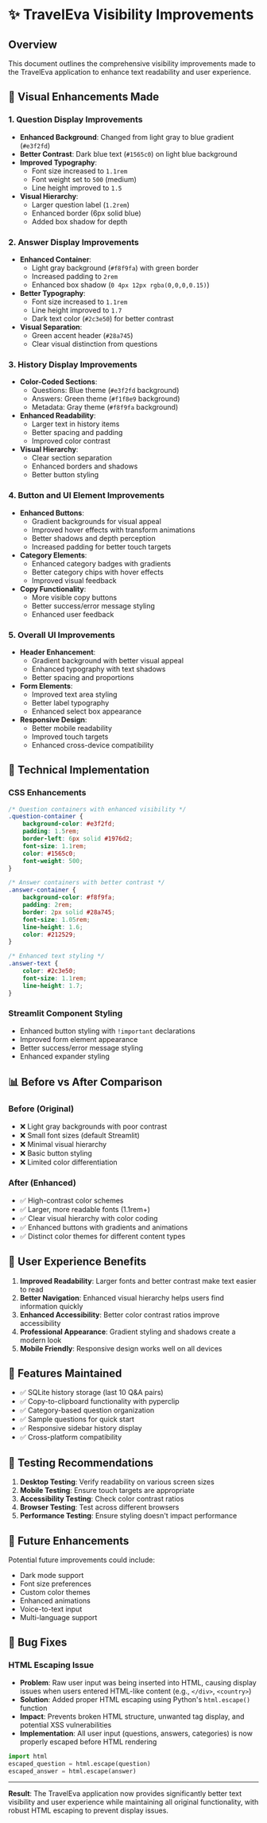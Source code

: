 # ✨ TravelEva Visibility Improvements

## Overview
This document outlines the comprehensive visibility improvements made to the TravelEva application to enhance text readability and user experience.

## 🎨 Visual Enhancements Made

### 1. Question Display Improvements
- **Enhanced Background**: Changed from light gray to blue gradient (`#e3f2fd`)
- **Better Contrast**: Dark blue text (`#1565c0`) on light blue background
- **Improved Typography**: 
  - Font size increased to `1.1rem`
  - Font weight set to `500` (medium)
  - Line height improved to `1.5`
- **Visual Hierarchy**: 
  - Larger question label (`1.2rem`)
  - Enhanced border (6px solid blue)
  - Added box shadow for depth

### 2. Answer Display Improvements
- **Enhanced Container**: 
  - Light gray background (`#f8f9fa`) with green border
  - Increased padding to `2rem`
  - Enhanced box shadow (`0 4px 12px rgba(0,0,0,0.15)`)
- **Better Typography**:
  - Font size increased to `1.1rem`
  - Line height improved to `1.7`
  - Dark text color (`#2c3e50`) for better contrast
- **Visual Separation**: 
  - Green accent header (`#28a745`)
  - Clear visual distinction from questions

### 3. History Display Improvements
- **Color-Coded Sections**:
  - Questions: Blue theme (`#e3f2fd` background)
  - Answers: Green theme (`#f1f8e9` background)
  - Metadata: Gray theme (`#f8f9fa` background)
- **Enhanced Readability**:
  - Larger text in history items
  - Better spacing and padding
  - Improved color contrast
- **Visual Hierarchy**:
  - Clear section separation
  - Enhanced borders and shadows
  - Better button styling

### 4. Button and UI Element Improvements
- **Enhanced Buttons**:
  - Gradient backgrounds for visual appeal
  - Improved hover effects with transform animations
  - Better shadows and depth perception
  - Increased padding for better touch targets
- **Category Elements**:
  - Enhanced category badges with gradients
  - Better category chips with hover effects
  - Improved visual feedback
- **Copy Functionality**:
  - More visible copy buttons
  - Better success/error message styling
  - Enhanced user feedback

### 5. Overall UI Improvements
- **Header Enhancement**:
  - Gradient background with better visual appeal
  - Enhanced typography with text shadows
  - Better spacing and proportions
- **Form Elements**:
  - Improved text area styling
  - Better label typography
  - Enhanced select box appearance
- **Responsive Design**:
  - Better mobile readability
  - Improved touch targets
  - Enhanced cross-device compatibility

## 🔧 Technical Implementation

### CSS Enhancements
```css
/* Question containers with enhanced visibility */
.question-container {
    background-color: #e3f2fd;
    padding: 1.5rem;
    border-left: 6px solid #1976d2;
    font-size: 1.1rem;
    color: #1565c0;
    font-weight: 500;
}

/* Answer containers with better contrast */
.answer-container {
    background-color: #f8f9fa;
    padding: 2rem;
    border: 2px solid #28a745;
    font-size: 1.05rem;
    line-height: 1.6;
    color: #212529;
}

/* Enhanced text styling */
.answer-text {
    color: #2c3e50;
    font-size: 1.1rem;
    line-height: 1.7;
}
```

### Streamlit Component Styling
- Enhanced button styling with `!important` declarations
- Improved form element appearance
- Better success/error message styling
- Enhanced expander styling

## 📊 Before vs After Comparison

### Before (Original)
- ❌ Light gray backgrounds with poor contrast
- ❌ Small font sizes (default Streamlit)
- ❌ Minimal visual hierarchy
- ❌ Basic button styling
- ❌ Limited color differentiation

### After (Enhanced)
- ✅ High-contrast color schemes
- ✅ Larger, more readable fonts (1.1rem+)
- ✅ Clear visual hierarchy with color coding
- ✅ Enhanced buttons with gradients and animations
- ✅ Distinct color themes for different content types

## 🎯 User Experience Benefits

1. **Improved Readability**: Larger fonts and better contrast make text easier to read
2. **Better Navigation**: Enhanced visual hierarchy helps users find information quickly
3. **Enhanced Accessibility**: Better color contrast ratios improve accessibility
4. **Professional Appearance**: Gradient styling and shadows create a modern look
5. **Mobile Friendly**: Responsive design works well on all devices

## 🚀 Features Maintained

- ✅ SQLite history storage (last 10 Q&A pairs)
- ✅ Copy-to-clipboard functionality with pyperclip
- ✅ Category-based question organization
- ✅ Sample questions for quick start
- ✅ Responsive sidebar history display
- ✅ Cross-platform compatibility

## 📱 Testing Recommendations

1. **Desktop Testing**: Verify readability on various screen sizes
2. **Mobile Testing**: Ensure touch targets are appropriate
3. **Accessibility Testing**: Check color contrast ratios
4. **Browser Testing**: Test across different browsers
5. **Performance Testing**: Ensure styling doesn't impact performance

## 🔄 Future Enhancements

Potential future improvements could include:
- Dark mode support
- Font size preferences
- Custom color themes
- Enhanced animations
- Voice-to-text input
- Multi-language support

## 🔧 Bug Fixes

### HTML Escaping Issue
- **Problem**: Raw user input was being inserted into HTML, causing display issues when users entered HTML-like content (e.g., `</div>`, `<country>`)
- **Solution**: Added proper HTML escaping using Python's `html.escape()` function
- **Impact**: Prevents broken HTML structure, unwanted tag display, and potential XSS vulnerabilities
- **Implementation**: All user input (questions, answers, categories) is now properly escaped before HTML rendering

```python
import html
escaped_question = html.escape(question)
escaped_answer = html.escape(answer)
```

---

**Result**: The TravelEva application now provides significantly better text visibility and user experience while maintaining all original functionality, with robust HTML escaping to prevent display issues.